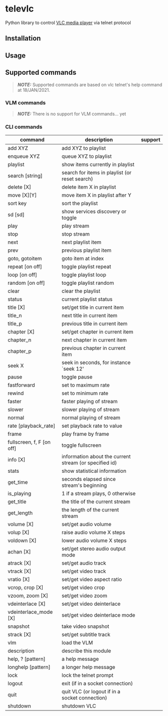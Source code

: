 # televlc

Python library to control [VLC media player](https://www.videolan.org/vlc/index.es.html) via telnet protocol


## Installation


## Usage


## Supported commands

> **_NOTE:_**  Supported commands are based on vlc telnet's help command at 18/JAN/2021.

### VLM commands

> **_NOTE:_**  There is no support for VLM commands... yet

### CLI commands

| command | description | support |
| --- | --- | --- |
| add XYZ | add XYZ to playlist | |
| enqueue XYZ | queue XYZ to playlist | |
| playlist | show items currently in playlist | |
| search [string] | search for items in playlist (or reset search) | |
| delete [X] | delete item X in playlist | |
| move [X][Y] | move item X in playlist after Y | |
| sort key | sort the playlist | |
| sd [sd] | show services discovery or toggle | |
| play | play stream | |
| stop | stop stream | |
| next | next playlist item | |
| prev | previous playlist item | |
| goto, gotoitem | goto item at index | |
| repeat [on off] | toggle playlist repeat | |
| loop [on off] | toggle playlist loop | |
| random [on off] | toggle playlist random | |
| clear | clear the playlist | |
| status | current playlist status | |
| title [X] | set/get title in current item | |
| title_n | next title in current item | |
| title_p | previous title in current item | |
| chapter [X] | set/get chapter in current item | |
| chapter_n | next chapter in current item | |
| chapter_p | previous chapter in current item | |
| seek X | seek in seconds, for instance `seek 12' | |
| pause | toggle pause | |
| fastforward | set to maximum rate | |
| rewind | set to minimum rate | |
| faster | faster playing of stream | |
| slower | slower playing of stream | |
| normal | normal playing of stream | |
| rate [playback_rate] | set playback rate to value | |
| frame | play frame by frame | |
| fullscreen, f, F [on off] | toggle fullscreen | |
| info [X] | information about the current stream (or specified id) | |
| stats | show statistical information | |
| get_time | seconds elapsed since stream's beginning | |
| is_playing | 1 if a stream plays, 0 otherwise | |
| get_title  | the title of the current stream | |
| get_length | the length of the current stream | |
| volume [X] | set/get audio volume | |
| volup [X]  | raise audio volume X steps | |
| voldown [X] | lower audio volume X steps | |
| achan [X] | set/get stereo audio output mode | |
| atrack [X] | set/get audio track | |
| vtrack [X] | set/get video track | |
| vratio [X] | set/get video aspect ratio | |
| vcrop, crop [X] | set/get video crop | |
| vzoom, zoom [X] | set/get video zoom | |
| vdeinterlace [X] | set/get video deinterlace | |
| vdeinterlace_mode [X] | set/get video deinterlace mode | |
| snapshot | take video snapshot | |
| strack [X] | set/get subtitle track | |
| vlm | load the VLM | |
| description | describe this module | |
| help, ? [pattern] | a help message | |
| longhelp [pattern] | a longer help message | |
| lock | lock the telnet prompt | |
| logout | exit (if in a socket connection) | |
| quit | quit VLC (or logout if in a socket connection) | |
| shutdown | shutdown VLC | |


